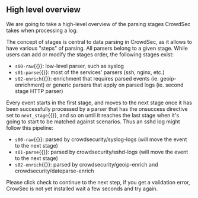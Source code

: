 ## High level overview

We are going to take a high-level overview of the parsing stages CrowdSec takes when processing a log.

The concept of stages is central to data parsing in CrowdSec, as it allows to have various "steps" of parsing. All parsers belong to a given stage. While users can add or modify the stages order, the following stages exist:

- `s00-raw`{{}}: low-level parser, such as syslog
- `s01-parse`{{}}: most of the services' parsers (ssh, nginx, etc.)
- `s02-enrich`{{}}: enrichment that requires parsed events (ie. geoip-enrichment) or generic parsers that apply on parsed logs (ie. second stage HTTP parser)

Every event starts in the first stage, and moves to the next stage once it has been successfully processed by a parser that has the onsuccess directive set to `next_stage`{{}}, and so on until it reaches the last stage when it's going to start to be matched against scenarios. Thus an sshd log might follow this pipeline:

- `s00-raw`{{}}: parsed by crowdsecurity/syslog-logs (will move the event to the next stage)
- `s01-parse`{{}}: parsed by crowdsecurity/sshd-logs (will move the event to the next stage)
- `s02-enrich`{{}}: parsed by crowdsecurity/geoip-enrich and crowdsecurity/dateparse-enrich

Please click check to continue to the next step, if you get a validation error, CrowSec is not yet installed wait a few seconds and try again.